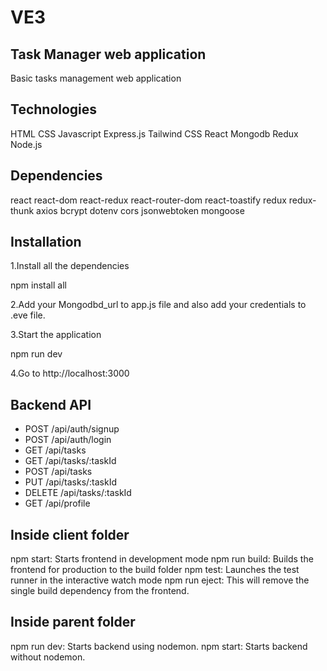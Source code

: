 # VE3
Task Manager web application
-
Basic tasks management web application

Technologies
-
HTML
CSS
Javascript
Express.js
Tailwind CSS
React
Mongodb
Redux
Node.js

Dependencies
-
react
react-dom
react-redux
react-router-dom
react-toastify
redux
redux-thunk
axios
bcrypt
dotenv
cors
jsonwebtoken
mongoose

Installation 
-
1.Install all the dependencies

npm install all

2.Add your Mongodbd_url to app.js file and also add your credentials to .eve file.

3.Start the application

npm run dev

4.Go to http://localhost:3000

Backend API
-

- POST     /api/auth/signup
- POST     /api/auth/login
- GET      /api/tasks
- GET      /api/tasks/:taskId
- POST     /api/tasks
- PUT      /api/tasks/:taskId
- DELETE   /api/tasks/:taskId
- GET      /api/profile

Inside client folder
-
npm start: Starts frontend in development mode
npm run build: Builds the frontend for production to the build folder
npm test: Launches the test runner in the interactive watch mode
npm run eject: This will remove the single build dependency from the frontend.

Inside parent folder
-
npm run dev: Starts backend using nodemon.
npm start: Starts backend without nodemon.






